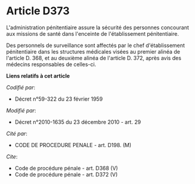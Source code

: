# Article D373

L'administration pénitentiaire assure la sécurité des personnes concourant aux missions de santé dans l'enceinte de
l'établissement pénitentiaire. 

Des personnels de surveillance sont affectés par le chef d'établissement pénitentiaire dans les structures médicales visées
au premier alinéa de l'article D. 368, et au deuxième alinéa de l'article D. 372, après avis des médecins responsables de
celles-ci.

**Liens relatifs à cet article**

_Codifié par_:

  - Décret n°59-322 du 23 février 1959

_Modifié par_:

  - Décret n°2010-1635 du 23 décembre 2010 - art. 29

_Cité par_:

  - CODE DE PROCEDURE PENALE - art. D198. (M)

_Cite_:

  - Code de procédure pénale - art. D368 (V)
  - Code de procédure pénale - art. D372 (V)

